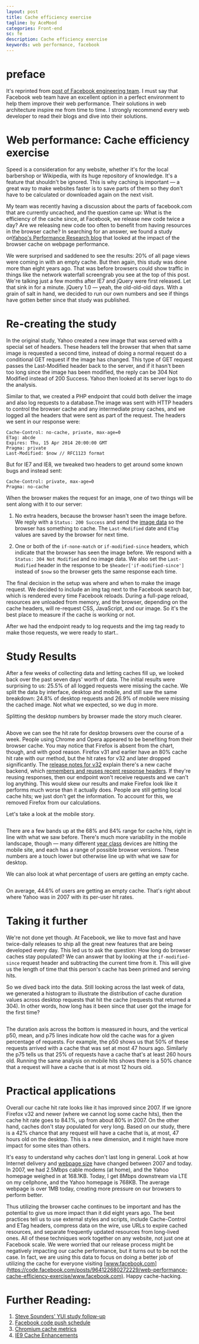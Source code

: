 ```yaml
---
layout: post
title: Cache efficiency exercise
tagline: by AceMood
categories: Front-end
sc: fe
description: Cache efficiency exercise
keywords: web performance, facebook
---
```


# preface

It's reprinted from [post of Facebook engineering team](https://code.facebook.com/posts/964122680272229/web-performance-cache-efficiency-exercise/). 
I must say that Facebook web team have an excellent option in a perfect environment to help them improve their web performance. Their solutions in web
architecture inspire me from time to time. I strongly recommend every web developer to read their blogs and dive into their solutions.

# Web performance: Cache efficiency exercise

Speed is a consideration for any website, whether it's for the local barbershop or Wikipedia, with its huge repository of knowledge. It's a feature that shouldn't be ignored. This is why caching is important — a great way to make websites faster is to save parts of them so they don't have to be calculated or downloaded again on the next visit.

My team was recently having a discussion about the parts of facebook.com that are currently uncached, and the question came up: What is the efficiency of the cache since, at Facebook, we release new code twice a day? Are we releasing new code too often to benefit from having resources in the browser cache? In searching for an answer, we found a study on[Yahoo's Performance Research blog](http://yuiblog.com/blog/2007/01/04/performance-research-part-2/) that looked at the impact of the browser cache on webpage performance.

We were surprised and saddened to see the results: 20% of all page views were coming in with an empty cache. But then again, 
this study was done more than eight years ago. That was before browsers could show traffic in things like the network waterfall 
screengrab you see at the top of this post. We're talking just a few months after IE7 and jQuery were first released. 
Let that sink in for a minute. jQuery 1.0 — yeah, the old-old-old days. With a grain of salt in hand, we decided to run our 
own numbers and see if things have gotten better since that study was published.

# Re-creating the study

In the original study, Yahoo created a new image that was served with a special set of headers. These headers tell the browser that when that same image is requested a second time, instead of doing a normal request do a conditional GET request if the image has changed. This type of GET request passes the Last-Modified header back to the server, and if it hasn't been too long since the image has been modified, the reply can be 304 Not Modified instead of 200 Success. Yahoo then looked at its server logs to do the analysis.

Similar to that, we created a PHP endpoint that could both deliver the image and also log requests to a database.The image was sent with HTTP headers to control the browser cache and any intermediate proxy caches, and we logged all the headers that were sent as part of the request. The headers we sent in our response were:

```
Cache-Control: no-cache, private, max-age=0
ETag: abcde
Expires: Thu, 15 Apr 2014 20:00:00 GMT
Pragma: private
Last-Modified: $now // RFC1123 format
```

But for IE7 and IE8, we tweaked two headers to get around some known bugs and instead sent:

```
Cache-Control: private, max-age=0
Pragma: no-cache
```

When the browser makes the request for an image, one of two things will be sent along with it to our server:

1. No extra headers, because the browser hasn't seen the image before.
We reply with a ```Status: 200 Success``` and send the [image data](http://probablyprogramming.com/2009/03/15/the-tiniest-gif-ever)
so the browser has something to cache. The ```Last-Modified``` date and ```ETag``` values are saved by the browser for next time.

2. One or both of the ```if-none-match``` or ```if-modified-since``` headers, which indicate that the browser
has seen the image before. We respond with a ```Status: 304 Not Modified``` and no image data. We also set
the ```Last-Modified``` header in the response to be ```$header['if-modified-since']``` instead of ```$now``` so
 the browser gets the same response each time.

The final decision in the setup was where and when to make the image request. We decided to include an img tag next to the Facebook search bar, which is rendered every time Facebook reloads. During a full-page reload, resources are unloaded from memory, and the browser, depending on the cache headers, will re-request CSS, JavaScript, and our image. So it's the best place to measure if the cache is working or not.

After we had the endpoint ready to log requests and the img tag ready to make those requests, we were ready to start..

# Study Results

After a few weeks of collecting data and letting caches fill up, we looked back over the past seven days' worth of data. The initial results were surprising to us: 25.5% of all logged requests were missing the cache. We split the data by interface, desktop and mobile, and still saw the same breakdown: 24.8% of desktop requests and 26.9% of mobile were missing the cached image. Not what we expected, so we dug in more.

Splitting the desktop numbers by browser made the story much clearer.

<img src="/assets/images/20150413/001.png" alt="" />

Above we can see the hit rate for desktop browsers over the course of a week. People using Chrome and Opera appeared to be benefiting from their browser cache. You may notice that Firefox is absent from the chart, though, and with good reason. Firefox v31 and earlier have an 80% cache hit rate with our method, but the hit rates for v32 and later dropped significantly.
The [release notes for v32](https://www.mozilla.org/en-US/firefox/32.0/releasenotes/) explain
there's a new cache backend, which [remembers and reuses recent response headers](http://www.janbambas.cz/new-firefox-http-cache-enabled/).
 If they're reusing responses, then our endpoint won't receive requests and we can't log anything. This would skew our results and make Firefox look like it performs much worse than it actually does. People are still getting local cache hits; we just don't get the information. To account for this, we removed Firefox from our calculations.

Let's take a look at the mobile story.

<img src="/assets/images/20150413/002.png" alt="" />

There are a few bands up at the 68% and 84% range for cache hits, right in line with what we saw before.
There's much more variability in the mobile landscape, though — many different [year class](https://code.facebook.com/posts/307478339448736/year-class-a-classification-system-for-android/) devices are hitting the mobile site, and each has a range of possible browser versions.
These numbers are a touch lower but otherwise line up with what we saw for desktop.

We can also look at what percentage of users are getting an empty cache.

<img src="/assets/images/20150413/003.png" alt="" />

On average, 44.6% of users are getting an empty cache. That's right about where Yahoo was in 2007 with its per-user hit rates.

# Taking it further

We're not done yet though. At Facebook, we like to move fast and have twice-daily releases to ship all the great
new features that are being developed every day. This led us to ask the question: How long do browser caches stay
populated? We can answer that by looking at the ```if-modified-since``` request header and subtracting the current
time from it. This will give us the length of time that this person's cache has been primed and serving hits.

So we dived back into the data. Still looking across the last week of data, we generated a histogram to illustrate the distribution of cache duration values across desktop requests that hit the cache (requests that returned a 304). In other words, how long has it been since that user got the image for the first time?

<img src="/assets/images/20150413/004.png" alt="" />

The duration axis across the bottom is measured in hours, and the vertical p50, mean, and p75 lines indicate how old the cache was for a given percentage of requests. For example, the p50 shows us that 50% of these requests arrived with a cache that was set at most 47 hours ago. Similarly the p75 tells us that 25% of requests have a cache that's at least 260 hours old. Running the same analysis on mobile hits shows there is a 50% chance that a request will have a cache that is at most 12 hours old.

# Practical applications

Overall our cache hit rate looks like it has improved since 2007. If we ignore Firefox v32 and newer (where we cannot log some cache hits), then the cache hit rate goes to 84.1%, up from about 80% in 2007. On the other hand, caches don't stay populated for very long. Based on our study, there is a 42% chance that any request will have a cache that is, at most, 47 hours old on the desktop. This is a new dimension, and it might have more impact for some sites than others.

It's easy to understand why caches don't last long in general. Look at how Internet delivery and [webpage size](http://www.websiteoptimization.com/speed/tweak/average-web-page/) have changed between 2007 and today. In 2007, we had 2.5Mbps cable modems (at home), and the Yahoo homepage weighed in at 168.1KB. Today, I get 8Mbps downstream via LTE on my cellphone, and the Yahoo homepage is 768KB. The average webpage is over 1MB today, creating more pressure on our browsers to perform better.

Thus utilizing the browser cache continues to be important and has the potential to give us more impact than
it did eight years ago. The best practices tell us to use external styles and scripts, include Cache-Control
and ETag headers, compress data on the wire, use URLs to expire cached resources, and separate frequently
updated resources from long-lived ones. All of these techniques work together on any website, not just one
at Facebook scale. We were worried that our release process might be negatively impacting our cache performance,
but it turns out to be not the case. In fact, we are using this data to focus on doing a better job of utilizing
the cache for everyone visiting [www.facebook.com](https://code.facebook.com/posts/964122680272229/web-performance-cache-efficiency-exercise/www.facebook.com). Happy cache-hacking.

# Further Reading:

1. [Steve Sounders' YUI study follow-up](http://www.stevesouders.com/blog/2012/03/22/cache-them-if-you-can/)
2. [Facebook code push schedule](https://techcrunch.com/2012/08/03/facebook-doubles-release-speed-will-roll-new-code-twice-a-day/)
3. [Chromium cache metrics](https://plus.google.com/+WilliamChanPanda/posts/XRekvZgdnBb)
4. [IE9 Cache Enhancements](http://blogs.msdn.com/b/ie/archive/2011/03/17/internet-explorer-9-network-performance-improvements.aspx)
